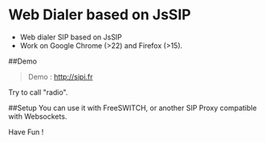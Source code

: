 Web Dialer based on JsSIP
===============

 * Web dialer SIP based on JsSIP 
 * Work on Google Chrome (>22) and Firefox (>15).

##Demo

>Demo : http://sipi.fr

Try to call "radio".

##Setup
You can use it with FreeSWITCH, or another SIP Proxy compatible with Websockets.

Have Fun !
